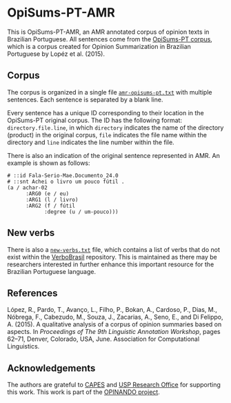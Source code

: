 # OpiSums-PT-AMR

This is OpiSums-PT-AMR, an AMR annotated corpus of opinion texts in Brazilian Portuguese. All sentences come from the [OpiSums-PT corpus](http://www.google.com/url?q=http%3A%2F%2Fconteudo.icmc.usp.br%2Fpessoas%2Ftaspardo%2Fsucinto%2Ffiles%2FOpiSums-PT.zip&sa=D&sntz=1&usg=AFQjCNH7mwRNQ3L4E_AYHlsXLCwKdmqgTA), which is a corpus created for Opinion Summarization in Brazilian Portuguese by Lopéz et al. (2015).

## Corpus

The corpus is organized in a single file [`amr-opisums-pt.txt`](amr-opisums-pt.txt) with multiple sentences. Each sentence is separated by a blank line.

Every sentence has a unique ID corresponding to their location in the OpiSums-PT original corpus. The ID has the following format: `directory.file.line`, in which `directory` indicates the name of the directory (product) in the original corpus, `file` indicates the file name within the directory and `line` indicates the line number within the file.

There is also an indication of the original sentence represented in AMR. An example is shown as follows:

```
# ::id Fala-Serio-Mae.Documento_24.0
# ::snt Achei o livro um pouco fútil .
(a / achar-02
      :ARG0 (e / eu)
      :ARG1 (l / livro)
      :ARG2 (f / fútil
            :degree (u / um-pouco)))
```

## New verbs

There is also a [`new-verbs.txt`](new-verbs.txt) file, which contains a list of verbs that do not exist within the [VerboBrasil](http://143.107.183.175:21380/verbobrasil/) repository. This is maintained as there may be researchers interested in further enhance this important resource for the Brazilian Portuguese language.

## References

López, R., Pardo, T., Avanço, L., Filho, P., Bokan, A., Cardoso, P., Dias, M., Nóbrega, F., Cabezudo, M., Souza, J., Zacarias, A., Seno, E., and Di Felippo, A. (2015). A qualitative analysis of a corpus of opinion summaries based on aspects. In *Proceedings of The 9th Linguistic Annotation Workshop*, pages 62–71, Denver, Colorado, USA, June. Association for Computational Linguistics.

## Acknowledgements

The authors are grateful to [CAPES](http://capes.gov.br/) and [USP Research Office](https://www5.usp.br/english/research/) for supporting this work. This work is part of the [OPINANDO project](https://sites.google.com/icmc.usp.br/opinando/).
